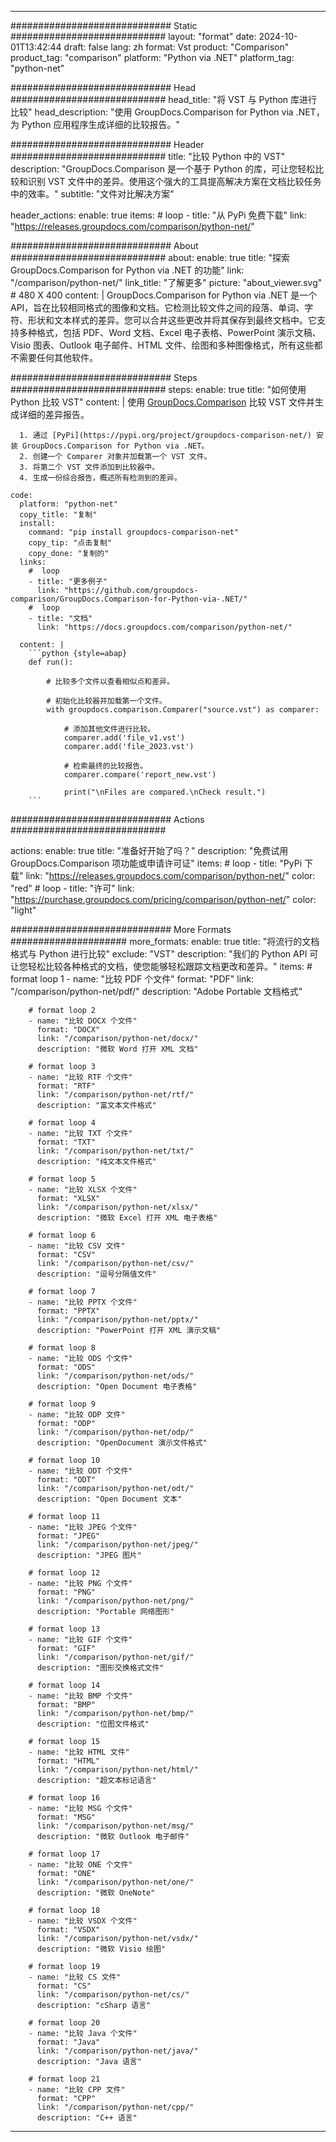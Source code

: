 
---
############################# Static ############################
layout: "format"
date:  2024-10-01T13:42:44
draft: false
lang: zh
format: Vst
product: "Comparison"
product_tag: "comparison"
platform: "Python via .NET"
platform_tag: "python-net"

############################# Head ############################
head_title: "将 VST 与 Python 库进行比较"
head_description: "使用 GroupDocs.Comparison for Python via .NET，为 Python 应用程序生成详细的比较报告。"

############################# Header ############################
title: "比较 Python 中的 VST" 
description: "GroupDocs.Comparison 是一个基于 Python 的库，可让您轻松比较和识别 VST 文件中的差异。使用这个强大的工具提高解决方案在文档比较任务中的效率。"
subtitle: "文件对比解决方案" 

header_actions:
  enable: true
  items:
    #  loop
    - title: "从 PyPi 免费下载"
      link: "https://releases.groupdocs.com/comparison/python-net/"
      
############################# About ############################
about:
    enable: true
    title: "探索 GroupDocs.Comparison for Python via .NET 的功能"
    link: "/comparison/python-net/"
    link_title: "了解更多"
    picture: "about_viewer.svg" # 480 X 400
    content: |
       GroupDocs.Comparison for Python via .NET 是一个 API，旨在比较相同格式的图像和文档。它检测比较文件之间的段落、单词、字符、形状和文本样式的差异。您可以合并这些更改并将其保存到最终文档中。它支持多种格式，包括 PDF、Word 文档、Excel 电子表格、PowerPoint 演示文稿、Visio 图表、Outlook 电子邮件、HTML 文件、绘图和多种图像格式，所有这些都不需要任何其他软件。

############################# Steps ############################
steps:
    enable: true
    title: "如何使用 Python 比较 VST"
    content: |
      使用 [GroupDocs.Comparison](https://products.groupdocs.com/comparison/python-net/) 比较 VST 文件并生成详细的差异报告。
      
      1. 通过 [PyPi](https://pypi.org/project/groupdocs-comparison-net/) 安装 GroupDocs.Comparison for Python via .NET。
      2. 创建一个 Comparer 对象并加载第一个 VST 文件。
      3. 将第二个 VST 文件添加到比较器中。
      4. 生成一份综合报告，概述所有检测到的差异。
   
    code:
      platform: "python-net"
      copy_title: "复制"
      install:
        command: "pip install groupdocs-comparison-net"
        copy_tip: "点击复制"
        copy_done: "复制的"
      links:
        #  loop
        - title: "更多例子"
          link: "https://github.com/groupdocs-comparison/GroupDocs.Comparison-for-Python-via-.NET/"
        #  loop
        - title: "文档"
          link: "https://docs.groupdocs.com/comparison/python-net/"
          
      content: |
        ```python {style=abap}
        def run():

            # 比较多个文件以查看相似点和差异。

            # 初始化比较器并加载第一个文件。
            with groupdocs.comparison.Comparer("source.vst") as comparer:

                # 添加其他文件进行比较。
                comparer.add('file_v1.vst')
                comparer.add('file_2023.vst')

                # 检索最终的比较报告。
                comparer.compare('report_new.vst')

                print("\nFiles are compared.\nCheck result.")
        ```            

############################# Actions ############################

actions:
  enable: true
  title: "准备好开始了吗？"
  description: "免费试用 GroupDocs.Comparison 项功能或申请许可证"
  items:
    #  loop
    - title: "PyPi 下载"
      link: "https://releases.groupdocs.com/comparison/python-net/"
      color: "red"
        #  loop
    - title: "许可"
      link: "https://purchase.groupdocs.com/pricing/comparison/python-net/"
      color: "light"


############################# More Formats #####################
more_formats:
    enable: true
    title: "将流行的文档格式与 Python 进行比较"
    exclude: "VST"
    description: "我们的 Python API 可让您轻松比较各种格式的文档，使您能够轻松跟踪文档更改和差异。"
    items: 
        # format loop 1
        - name: "比较 PDF 个文件"
          format: "PDF"
          link: "/comparison/python-net/pdf/"
          description: "Adobe Portable 文档格式"

        # format loop 2
        - name: "比较 DOCX 个文件"
          format: "DOCX"
          link: "/comparison/python-net/docx/"
          description: "微软 Word 打开 XML 文档"

        # format loop 3
        - name: "比较 RTF 个文件"
          format: "RTF"
          link: "/comparison/python-net/rtf/"
          description: "富文本文件格式"

        # format loop 4
        - name: "比较 TXT 个文件"
          format: "TXT"
          link: "/comparison/python-net/txt/"
          description: "纯文本文件格式"

        # format loop 5
        - name: "比较 XLSX 个文件"
          format: "XLSX"
          link: "/comparison/python-net/xlsx/"
          description: "微软 Excel 打开 XML 电子表格"

        # format loop 6
        - name: "比较 CSV 文件"
          format: "CSV"
          link: "/comparison/python-net/csv/"
          description: "逗号分隔值文件"

        # format loop 7
        - name: "比较 PPTX 个文件"
          format: "PPTX"
          link: "/comparison/python-net/pptx/"
          description: "PowerPoint 打开 XML 演示文稿"

        # format loop 8
        - name: "比较 ODS 个文件"
          format: "ODS"
          link: "/comparison/python-net/ods/"
          description: "Open Document 电子表格"

        # format loop 9
        - name: "比较 ODP 文件"
          format: "ODP"
          link: "/comparison/python-net/odp/"
          description: "OpenDocument 演示文件格式"

        # format loop 10
        - name: "比较 ODT 个文件"
          format: "ODT"
          link: "/comparison/python-net/odt/"
          description: "Open Document 文本"

        # format loop 11
        - name: "比较 JPEG 个文件"
          format: "JPEG"
          link: "/comparison/python-net/jpeg/"
          description: "JPEG 图片"

        # format loop 12
        - name: "比较 PNG 个文件"
          format: "PNG"
          link: "/comparison/python-net/png/"
          description: "Portable 网络图形"

        # format loop 13
        - name: "比较 GIF 个文件"
          format: "GIF"
          link: "/comparison/python-net/gif/"
          description: "图形交换格式文件"

        # format loop 14
        - name: "比较 BMP 个文件"
          format: "BMP"
          link: "/comparison/python-net/bmp/"
          description: "位图文件格式"

        # format loop 15
        - name: "比较 HTML 文件"
          format: "HTML"
          link: "/comparison/python-net/html/"
          description: "超文本标记语言"

        # format loop 16
        - name: "比较 MSG 个文件"
          format: "MSG"
          link: "/comparison/python-net/msg/"
          description: "微软 Outlook 电子邮件"

        # format loop 17
        - name: "比较 ONE 个文件"
          format: "ONE"
          link: "/comparison/python-net/one/"
          description: "微软 OneNote"

        # format loop 18
        - name: "比较 VSDX 个文件"
          format: "VSDX"
          link: "/comparison/python-net/vsdx/"
          description: "微软 Visio 绘图"

        # format loop 19
        - name: "比较 CS 文件"
          format: "CS"
          link: "/comparison/python-net/cs/"
          description: "cSharp 语言"

        # format loop 20
        - name: "比较 Java 个文件"
          format: "Java"
          link: "/comparison/python-net/java/"
          description: "Java 语言"
          
        # format loop 21
        - name: "比较 CPP 文件"
          format: "CPP"
          link: "/comparison/python-net/cpp/"
          description: "C++ 语言"
---